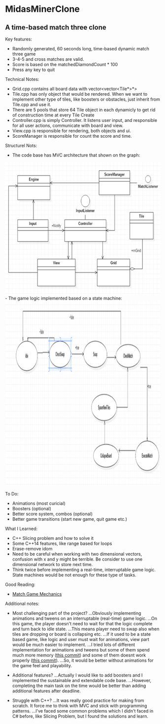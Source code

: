 # MidasMinerClone
## A time-based match three clone

Key features:
- Randomly generated, 60 seconds long, time-based dynamic match three game
- 3-4-5 and cross matches are valid.
- Score is based on the matchedDiamondCount * 100
- Press any key to quit

Technical Notes:
- Grid.cpp contains all board data with vector<vector<Tile*>*>
- Tile.cpp has only object that would be rendered. When we want to implement other type of tiles, like boosters or obstacles, just inherit from Tile.cpp and use it.
- There are 5 pools that store 64 Tile object in each dynamicly to get rid of construction time at every Tile Create
- Controller.cpp is simply Controller. It listens user input, and responsible for all user actions, communicate with board and view.
- View.cpp is responsible for rendering, both objects and ui.
- ScoreManager is responsible for count the score and time.

Structurel Nots:
- The code base has MVC architecture that shown on the graph:
<img src="MidasMinerDesign.png" width="680" height="430"/>
- The game logic implemented based on a state machine:
<img src="StateMachine.png" width="680" height="600"/>

To Do:
- Animations (most curicial)
- Boosters (optional)
- Better score system, combos (optional)
- Better game transitions (start new game, quit game etc.)

What I Learned:
- C++ Slicing problem and how to solve it
- Some C++14 features, like range based for loops
- Erase-remove idom
- Need to be careful when working with two dimensional vectors, confusion with x and y might be terrible. 
Be consider to use one dimensional network to store next time.
- Think twice before implementing a real-time, interruptable game logic. State machines would be not enough for these type of tasks.

Good Reading:
- <a href="http://www.gamasutra.com/blogs/JonathanBailey/20150227/237544/Match_Game_Mechanics_An_exhaustive_survey.php" target="_blank">Match Game Mechanics</a>

Additional notes:
- Most challenging part of the project?
...Obviously implementing animations and tweens on an interruptable (real-time) game logic. 
...On this game, the player doesn't need to wait for that the logic complete and turn back to idle state.
...This means player need to swap also when tiles are dropping or board is collapsing etc.
...If it used to be a state based game, like logic and user must wait for animations, view part would be much easier to implement.
...I tried lots of different implementation for animations and tweens but some of them spend much more memory (<a href="https://github.com/eusekerci/MidasMinerClone/commit/71c03f6015d2875b747a3c6b24d4c34255c50c6a">this commit</a>) and some of them doesnt work properly (<a href="https://github.com/eusekerci/MidasMinerClone/commit/d7d16e36f5e3c625d8a95e5ffbd5642970407694">this commit</a>).
...So, it would be better without animations for the game feel and playability.

- Additional features?
...Actually I would like to add boosters and I implemented the sustainable and extendable code base. 
...However, completing the main task on the time would be better than adding additional features after deadline.

- Struggle with C++?
...It was really good practice for making from scratch. It force me to think with MVC and stick with programming patterns.
...I've faced some common problems which I didn't faced in C# before, like Slicing Problem, but I found the solutions and learn.